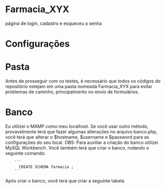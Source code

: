 # Farmacia_XYX
página de login, cadastro e esqueceu a senha

# Configurações

# Pasta
Antes de prosseguir com os testes, é necessário que todos os códigos do repositório estejam em uma pasta nomeada Farmacia_XYX para evitar problemas de caminho,
principalmento no envio de formulários.
    
# Banco
Eu utilizei o MAMP como meu localhost. Se você usar outro método, provavelmente terá que fazer algumas alterações no arquivo banco.php, você terá que alterar o
$hostname, $username e $password para as configurações do seu local.
OBS: Para auxiliar a criação do banco utilizei MySQL Workbench.
Você também terá que criar o banco, rodando o seguinte comando: 
    
        ```
          CREATE SCHEMA farmacia ;
        ```
    
    
Após criar o banco, você terá que criar a seguinte tabela 
    
    
      
    
